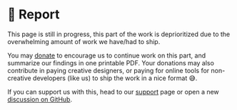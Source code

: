 # 🚧 Report

This page is still in progress, this part of the work is deprioritized due to the overwhelming amount of work we have/had to ship.

You may [donate](https://ko-fi.com/fcmam5) to encourage us to continue work on this part, and summarize our findings in one printable PDF. Your donations may also contribute in paying creative designers, or paying for online tools for non-creative developers (like us) to ship the work in a nice format 😅.

If you can support us with this, head to our [support](/support) page or open a new [discussion on GitHub](https://github.com/Fcmam5/state-of-dz-swe-2024/discussions).